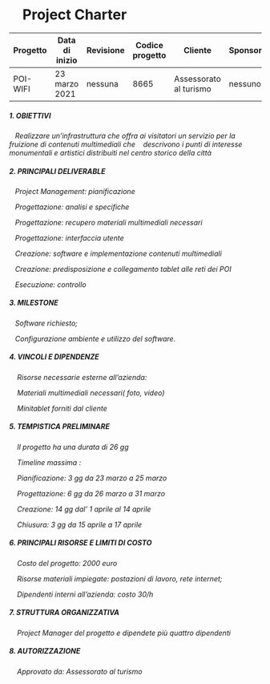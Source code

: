 # &nbsp;&nbsp;&nbsp; Project Charter

Progetto | Data di inizio | Revisione | Codice progetto | Cliente | Sponsor
------------ | ------------- | ------------- | ------------ | ------------- | -------------
POI-WIFI | 23 marzo 2021 | nessuna | 8665 | Assessorato al turismo | nessuno

##### **1. OBIETTIVI**
_&nbsp;&nbsp;&nbsp;Realizzare un’infrastruttura che offra ai visitatori un servizio per la fruizione di contenuti multimediali che
&nbsp;&nbsp;&nbsp;descrivono i punti di interesse monumentali e artistici distribuiti nel centro storico della città_

##### **2. PRINCIPALI DELIVERABLE**
_&nbsp;&nbsp;&nbsp;Project Management: pianificazione_

_&nbsp;&nbsp;&nbsp;Progettazione: analisi e specifiche_

_&nbsp;&nbsp;&nbsp;Progettazione: recupero materiali multimediali necessari_

_&nbsp;&nbsp;&nbsp;Progettazione: interfaccia utente_

_&nbsp;&nbsp;&nbsp;Creazione: software e implementazione contenuti multimediali_

_&nbsp;&nbsp;&nbsp;Creazione: predisposizione e collegamento tablet alle reti dei POI_

_&nbsp;&nbsp;&nbsp;Esecuzione: controllo_

##### **3. MILESTONE**
_&nbsp;&nbsp;&nbsp;Software richiesto;_

_&nbsp;&nbsp;&nbsp;Configurazione ambiente e utilizzo del software._

##### **4. VINCOLI E DIPENDENZE**
_&nbsp;&nbsp;&nbsp; Risorse necessarie esterne all’azienda:_

_&nbsp;&nbsp;&nbsp; Materiali multimediali necessari( foto, video)_

_&nbsp;&nbsp;&nbsp; Minitablet forniti dal cliente_


##### **5. TEMPISTICA PRELIMINARE**
_&nbsp;&nbsp;&nbsp; Il progetto ha una durata di 26 gg_

_&nbsp;&nbsp;&nbsp; Timeline massima :_

_&nbsp;&nbsp;&nbsp; Pianificazione: 3 gg da 23 marzo a 25 marzo_

_&nbsp;&nbsp;&nbsp; Progettazione: 6 gg da 26 marzo a 31 marzo_

_&nbsp;&nbsp;&nbsp; Creazione: 14 gg dal’ 1 aprile al 14 aprile_

_&nbsp;&nbsp;&nbsp; Chiusura: 3 gg da 15 aprile a 17 aprile_
   
##### **6. PRINCIPALI RISORSE  E LIMITI DI COSTO**
_&nbsp;&nbsp;&nbsp; Costo del progetto: 2000 euro_

_&nbsp;&nbsp;&nbsp; Risorse materiali impiegate: postazioni di lavoro, rete internet;_

_&nbsp;&nbsp;&nbsp; Dipendenti interni all’azienda: costo 30/h_

##### **7. STRUTTURA ORGANIZZATIVA**
_&nbsp;&nbsp;&nbsp; Project Manager del progetto e dipendete più quattro dipendenti_

##### **8. AUTORIZZAZIONE**
_&nbsp;&nbsp;&nbsp; Approvato da: Assessorato al turismo_

